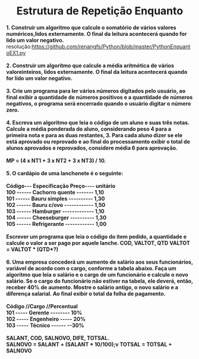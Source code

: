 <h1 align="center">Estrutura de Repetição Enquanto</h1>

<strong>1. Construir um algoritmo que calcule o somatório de vários valores numéricos,lidos externamente.
O final da leitura acontecerá quando for lido um valor negativo.</strong><br>
resolução:https://github.com/renangfs/Python/blob/master/PythonEnquantoEX1.py<br><br>
<strong> 2. Construir um algoritmo que calcule a média aritmética de vários valoreinteiros, lidos externamente. 
O final da leitura acontecerá quando for lido um valor negativo.</strong><br><br>
<strong> 3. Crie um programa para ler vários números digitados pelo usuário, ao final
exibir a quantidade de números positivos e a quantidade de números negativos,
o programa será encerrado quando o usuário digitar o número zero.</strong><br><br>
<strong> 4. Escreva um algoritmo que leia o <strong>código</strong> de um aluno e suas <b>três notas</b>.
Calcule a <b>média ponderada</b> do aluno, considerando peso 4 para a primeira nota
e para as duas restantes, 3. Para cada aluno dizer se ele está aprovado ou
reprovado e ao final do processamento exibir o total de alunos <b>aprovados</b> e
<b>reprovados</b>, considere média 6 para aprovação.<br><br>
MP = (4 x NT1 + 3 x NT2 + 3 x NT3) / 10.</strong><br><br>
<strong> 5. O cardápio de uma lanchonete é o seguinte:<br><br>
Código--- Especificação Preço---- unitário<br>
100 ------ Cachorro quente ------- 1,10<br>
101 ------ Bauru simples ---------- 1,30<br>
102 ------ Bauru c/ovo ------------ 1,50<br>
103 ------ Hamburger ------------- 1,10<br>
104 ------ Cheeseburger ---------- 1,30<br>
105 ------ Refrigerante ------------ 1,00<br><br>
Escrever um programa que leia o código do item pedido, a quantidade e calcule
o valor a ser pago por aquele lanche.
COD, VALTOT, QTD
VALTOT = VALTOT * (QTD*?)</strong><br><br>
<strong> 6. Uma empresa concederá um aumento de salário aos seus funcionários, variável de
acordo com o cargo, conforme a tabela abaixo. Faça um algoritmo que leia o salário e
o cargo de um funcionário e calcule o novo salário. Se o cargo do funcionário não estiver
na tabela, ele deverá, então, receber 40% de aumento. Mostre o salário antigo, o novo
salário e a diferença salarial. Ao final exibir o total da folha de pagamento.<br><br>
Código //Cargo //Percentual<br>
101 ----- Gerente -------- 10%<br>
102 ----- Engenheiro ----- 20%<br>
103 ----- Técnico ------ --30%<br><br>
SALANT, COD, SALNOVO, DIFE, TOTSAL.<br>
SALNOVO = SALANT + (SALANT * 10/100);v
TOTSAL = TOTSAL + SALNOVO</strong>
